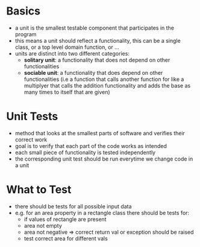 # Basics
- a unit is the smallest testable component that participates in the program
- this means a unit should reflect a functionality, this can be a single class, or a top level domain function, or ...
- units are distinct into two different categories:
    - **solitary unit**: a functionality that does not depend on other functionalities
    - **sociable unit**: a functionality that does depend on other functionalities (i.e a function that calls another function for like a multiplyer that calls the addition functionality and adds the base as many times to itself that are given)

# Unit Tests
- method that looks at the smallest parts of software and verifies their correct work
- goal is to verify that each part of the code works as intended
- each small piece of functionality is tested independently
- the corresponding unit test should be run everytime we change code in a unit

# What to Test
- there should be tests for all possible input data
- e.g. for an area property in a rectangle class there should be tests for:
    - if values of rectangle are present
    - area not empty
    - area not negative => correct return val or exception should be raised
    - test correct area for different vals
